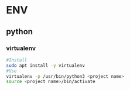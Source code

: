 # ENV

## python
### virtualenv
```bash
#Install
sudo apt install -y virtualenv
#Use
virtualenv -p /usr/bin/python3 <project name>
source <project name>/bin/activate
```